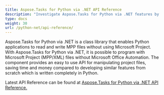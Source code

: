 ```yaml
---
title: Aspose.Tasks for Python via .NET API Reference
description: "Investigate Aspose.Tasks for Python via .NET features by exploring API reference documentation and create, modify, and export MPP or Primavera (XER/XML) files."
type: docs
weight: 30
url: /python-net/api-reference/
---
```


Aspose.Tasks for Python via .NET is a class library that enables Python applications to read and write MPP files without using Microsoft Project. With Aspose.Tasks for Python via .NET, it is possible to program with Microsoft Project (MPP/XML) files without Microsoft Office Automation. The component provides an easy to use API for manipulating project files, saving time and money compared to developing similar features from scratch which is written completely in Python.

Latest API Reference can be found at [Aspose.Tasks for Python via .NET API Reference.](https://reference.aspose.com/tasks/python-net)
